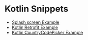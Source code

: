 # Kotlin Snippets

- [Splash screen Example](https://github.com/georgioupanayiotis/KotlinSnippets/tree/master/Splash%20Screen)
- [Kotlin Retrofit Example](https://github.com/georgioupanayiotis/KotlinSnippets/tree/master/Kotlin%20Retrofit)
- [Kotlin CountryCodePicker Example](https://github.com/georgioupanayiotis/KotlinSnippets/tree/master/CountryCodePicker)

